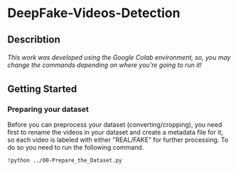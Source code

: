 # DeepFake-Videos-Detection
## Describtion
###### This work was developed using the Google Colab environment, so, you may change the commands depending on where you're going to run it! 
## Getting Started
### Preparing your dataset
Before you can preprocess your dataset (converting/cropping), you need first to rename the videos in your dataset and create a metadata file for it, so each video is labeled with either "REAL/FAKE" for further processing. To do so you need to run the following command.
```
!python ../00-Prepare_the_Dataset.py
```
